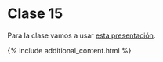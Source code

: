 # Clase 15

Para la clase vamos a usar [esta presentación](./clase15.pdf).

{% include additional_content.html %}
